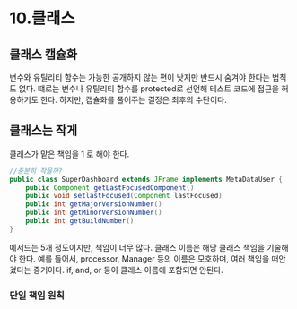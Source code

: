 # 10.클래스

## 클래스 캡슐화

변수와 유틸리티 함수는 가능한 공개하지 않는 편이 낫지만 반드시 숨겨야 한다는 법칙도 없다. 떄로는 변수나 유틸리티 함수를 protected로 선언해 테스트 코드에 접근을 허용하기도 한다. 하지만, 캡슐화를 풀어주는 결정은 최후의 수단이다.

## 클래스는 작게

클래스가 맡은 책임을 1 로 해야 한다. 

````java
//충분히 작을까?
public class SuperDashboard extends JFrame implements MetaDataUser {
    public Component getLastFocusedComponent()
    public void setlastFocused(Component lastFocused)
    public int getMajorVersionNumber()
    public int getMinorVersionNumber()
    public int getBuildNumber()
}
````

메서드는 5개 정도이지만, 책임이 너무 많다. 클래스 이름은 해당 클래스 책임을 기술해야 한다. 예를 들어서, processor, Manager 등의 이름은 모호하며, 여러 책임을 떠안겼다는 증거이다. if, and, or 등이 클래스 이름에 포함되면 안된다. 

### 단일 책임 원칙

